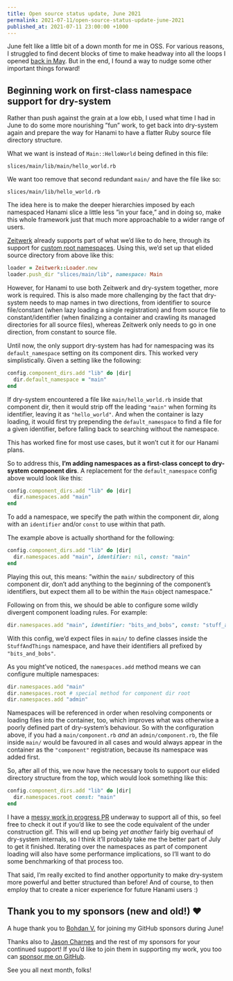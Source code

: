 ```yaml
---
title: Open source status update, June 2021
permalink: 2021-07-11/open-source-status-update-june-2021
published_at: 2021-07-11 23:00:00 +1000
---
```


June felt like a little bit of a down month for me in OSS. For various reasons, I struggled to find decent blocks of time to make headway into all the loops I opened [back in May](/writing/2021/06/08/open-source-status-update-may-2021/). But in the end, I found a way to nudge some other important things forward!

## Beginning work on first-class namespace support for dry-system

Rather than push against the grain at a low ebb, I used what time I had in June to do some more nourishing ”fun” work, to get back into dry-system again and prepare the way for Hanami to have a flatter Ruby source file directory structure.

What we want is instead of `Main::HelloWorld` being defined in this file:

```
slices/main/lib/main/hello_world.rb
```

We want too remove that second redundant `main/` and have the file like so:

```
slices/main/lib/hello_world.rb
```

The idea here is to make the deeper hierarchies imposed by each namespaced Hanami slice a little less ”in your face,” and in doing so, make this whole framework just that much more approachable to a wider range of users.

[Zeitwerk](https://github.com/fxn/zeitwerk) already supports part of what we’d like to do here, through its support for [custom root namespaces](https://github.com/fxn/zeitwerk#custom-root-namespaces). Using this, we’d set up that elided source directory from above like this:

```ruby
loader = Zeitwerk::Loader.new
loader.push_dir "slices/main/lib", namespace: Main
```

However, for Hanami to use both Zeitwerk and dry-system together, more work is required. This is also made more challenging by the fact that dry-system needs to map names in two directions, from identifier to source file/constant (when lazy loading a single registration) and from source file to constant/identifier (when finalizing a container and crawling its managed directories for all source files), whereas Zeitwerk only needs to go in one direction, from constant to source file.

Until now, the only support dry-system has had for namespacing was its `default_namespace` setting on its component dirs. This worked very simplistically. Given a setting like the following:

```ruby
config.component_dirs.add "lib" do |dir|
  dir.default_namespace = "main"
end
```

If dry-system encountered a file like `main/hello_world.rb` inside that component dir, then it would strip off the leading `"main"` when forming its identifier, leaving it as `"hello_world"`. And when the container is lazy loading, it would first try prepending the `default_namespace` to find a file for a given identifier, before falling back to searching without the namespace.

This has worked fine for most use cases, but it won’t cut it for our Hanami plans.

So to address this, **I’m adding namespaces as a first-class concept to dry-system component dirs**. A replacement for the `default_namespace` config above would look like this:

```ruby
config.component_dirs.add "lib" do |dir|
  dir.namespaces.add "main"
end
```

To add a namespace, we specify the path within the component dir, along with an `identifier` and/or `const` to use within that path.

The example above is actually shorthand for the following:

```ruby
config.component_dirs.add "lib" do |dir|
  dir.namespaces.add "main", identifier: nil, const: "main"
end
```

Playing this out, this means: ”within the `main/` subdirectory of this component dir, don’t add anything to the beginning of the component’s identifiers, but expect them all to be within the `Main` object namespace.”

Following on from this, we should be able to configure some wildly divergent component loading rules. For example:

```ruby
dir.namespaces.add "main", identifier: "bits_and_bobs", const: "stuff_and_things"
```

With this config, we’d expect files in `main/` to define classes inside the `StuffAndThings` namespace, and have their identifiers all prefixed by `"bits_and_bobs"`.

As you might’ve noticed, the `namespaces.add` method means we can configure multiple namespaces:

```ruby
dir.namespaces.add "main"
dir.namespaces.root # special method for component dir root
dir.namespaces.add "admin"
```

Namespaces will be referenced in order when resolving components or loading files into the container, too, which improves what was otherwise a poorly defined part of dry-system’s behaviour. So with the configuration above, if you had a `main/component.rb` _and_ an `admin/component.rb`, the file inside `main/` would be favoured in all cases and would always appear in the container as the `"component"` registration, because its namespace was added first.

So, after all of this, we now have the necessary tools to support our elided directory structure from the top, which would look something like this:

```ruby
config.component_dirs.add "lib" do |dir|
  dir.namespaces.root const: "main"
end
```

I have a [messy work in progress PR](https://github.com/dry-rb/dry-system/pull/181) underway to support all of this, so feel free to check it out if you’d like to see the code equivalent of the under construction gif. This will end up being _yet another_ fairly big overhaul of dry-system internals, so I think it’ll probably take me the better part of July to get it finished. Iterating over the namespaces as part of component loading will also have some performance implications, so I’ll want to do some benchmarking of that process too.

That said, I’m really excited to find another opportunity to make dry-system more powerful and better structured than before! And of course, to then employ that to create a nicer experience for future Hanami users :)

## Thank you to my sponsors (new and old!) ❤️

A huge thank you to [Bohdan V.](https://github.com/g3d) for joining my GitHub sponsors during June!

Thanks also to [Jason Charnes](https://github.com/jasoncharnes) and the rest of my sponsors for your continued support! If you’d like to join them in supporting my work, you too can [sponsor me on GitHub](https://github.com/sponsors/timriley).

See you all next month, folks!
